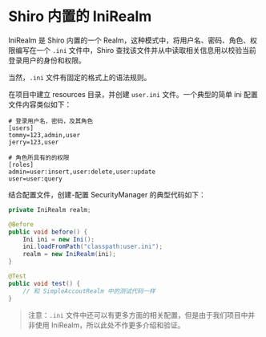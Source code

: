 # Shiro 内置的 IniRealm

IniRealm 是 Shiro 内置的一个 Realm，这种模式中，将用户名、密码、角色、权限编写在一个 `.ini` 文件中，Shiro 查找该文件并从中读取相关信息用以校验当前登录用户的身份和权限。

当然，`.ini` 文件有固定的格式上的语法规则。

在项目中建立 resources 目录，并创建 `user.ini` 文件。一个典型的简单 ini 配置文件内容类似如下：

```properties
# 登录用户名，密码，及其角色
[users]
tommy=123,admin,user
jerry=123,user

# 角色所具有的的权限
[roles]
admin=user:insert,user:delete,user:update
user=user:query
```

结合配置文件，创建-配置 SecurityManager 的典型代码如下：

```java
private IniRealm realm; 

@Before
public void before() {
    Ini ini = new Ini();
    ini.loadFromPath("classpath:user.ini");
    realm = new IniRealm(ini);
}

@Test
public void test() {
	// 和 SimpleAccoutRealm 中的测试代码一样
}
```

> 注意：`.ini` 文件中还可以有更多方面的相关配置，但是由于我们项目中并非使用 IniRealm，所以此处不作更多介绍和验证。

